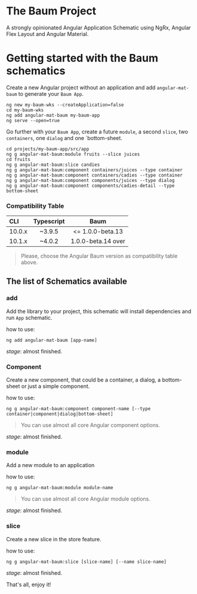 # The Baum Project

A strongly opinionated Angular Application Schematic using NgRx, Angular Flex Layout and Angular Material.

# Getting started with the Baum schematics

Create a new Angular project without an application and add `angular-mat-baum` to generate your `Baum App`.

```
ng new my-baum-wks --createApplication=false
cd my-baum-wks
ng add angular-mat-baum my-baum-app
ng serve --open=true
```

Go further with your `Baum App`, create a future `module`, a second `slice`, two `containers`, one `dialog` and one `bottom-sheet.

```
cd projects/my-baum-app/src/app
ng g angular-mat-baum:module fruits --slice juices
cd fruits
ng g angular-mat-baum:slice candies
ng g angular-mat-baum:component containers/juices --type container
ng g angular-mat-baum:component containers/cadies --type container
ng g angular-mat-baum:component components/juices --type dialog
ng g angular-mat-baum:component components/cadies-detail --type bottom-sheet
```

### Compatibility Table

| CLI    | Typescript | Baum               |
|:-------|:----------:|:------------------:|
| 10.0.x |  ~3.9.5    | <= 1.0.0-beta.13   |         
| 10.1.x |  ~4.0.2    | 1.0.0-beta.14 over |

> Please, choose the Angular Baum version as compatibility table above.

## The list of Schematics available

### add

Add the library to your project, this schematic will install dependencies and run `App` schematic.

how to use:
```
ng add angular-mat-baum [app-name]
```
*stage*: almost finished.

### Component

Create a new component, that could be a container, a dialog, a bottom-sheet or just a simple component.

how to use:
```
ng g angular-mat-baum:component component-name [--type container|component|dialog|bottom-sheet]
```
> You can use almost all core Angular component options. 

*stage*: almost finished.

### module

Add a new module to an application

how to use:
```
ng g angular-mat-baum:module module-name
```

> You can use almost all core Angular module options.

*stage*: almost finished.

### slice

Create a new slice in the store feature.

how to use:
```
ng g angular-mat-baum:slice [slice-name] [--name slice-name]
```
*stage*: almost finished.

That's all, enjoy it!
